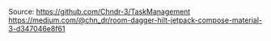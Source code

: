 Source: https://github.com/Chndr-3/TaskManagement
https://medium.com/@chn_dr/room-dagger-hilt-jetpack-compose-material-3-d347046e8f61
